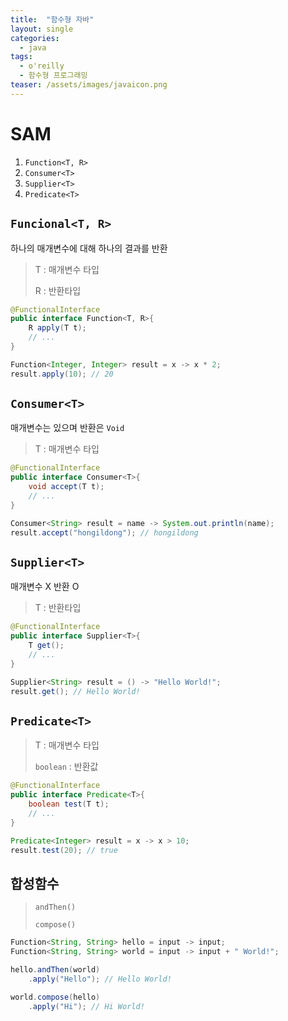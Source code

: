 ```yaml
---
title:  "함수형 자바"
layout: single
categories:
  - java
tags:
  - o'reilly
  - 함수형 프로그래밍
teaser: /assets/images/javaicon.png
---
```


# SAM
1. `Function<T, R>`
2. `Consumer<T>`
3. `Supplier<T>`
4. `Predicate<T>`

## `Funcional<T, R>`
하나의 매개변수에 대해 하나의 결과를 반환
> T : 매개변수 타입
>
> R : 반환타입
```java
@FunctionalInterface
public interface Function<T, R>{
    R apply(T t);
    // ...
}

Function<Integer, Integer> result = x -> x * 2;
result.apply(10); // 20
```

## `Consumer<T>`
매개변수는 있으며 반환은 `Void`
> T : 매개변수 타입
```java
@FunctionalInterface
public interface Consumer<T>{
    void accept(T t);
    // ...
}

Consumer<String> result = name -> System.out.println(name);
result.accept("hongildong"); // hongildong
```

## `Supplier<T>`
매개변수 X 반환 O
> T : 반환타입
```java
@FunctionalInterface
public interface Supplier<T>{
    T get();
    // ...
}

Supplier<String> result = () -> "Hello World!";
result.get(); // Hello World!
```

## `Predicate<T>`
> T : 매개변수 타입
>
> `boolean` : 반환값
```java
@FunctionalInterface
public interface Predicate<T>{
    boolean test(T t);
    // ...
}

Predicate<Integer> result = x -> x > 10;
result.test(20); // true
```

## 합성함수
> `andThen()`
> 
> `compose()`
```java
Function<String, String> hello = input -> input;
Function<String, String> world = input -> input + " World!";

hello.andThen(world)
    .apply("Hello"); // Hello World!

world.compose(hello)
    .apply("Hi"); // Hi World!
```
